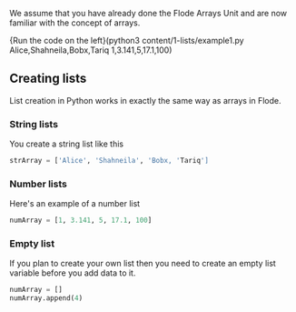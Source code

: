 We assume that you have already done the Flode Arrays Unit and are now familiar with the concept of arrays. 

{Run the code on the left}(python3 content/1-lists/example1.py Alice,Shahneila,Bobx,Tariq 1,3.141,5,17.1,100)

## Creating lists
List creation in Python works in exactly the same way as arrays in Flode. 

### String lists
You create a string list like this

```python
strArray = ['Alice', 'Shahneila', 'Bobx, 'Tariq']
```

### Number lists
Here's an example of a number list

```python
numArray = [1, 3.141, 5, 17.1, 100]
```

### Empty list
If you plan to create your own list then you need to create an empty list variable before you add data to it.

```python
numArray = []
numArray.append(4)
```
